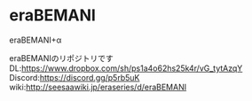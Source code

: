 # eraBEMANI
eraBEMANI+α

eraBEMANIのリポジトリです<br>
DL:https://www.dropbox.com/sh/ps1a4o62hs25k4r/vG_tytAzqY<br>
Discord:https://discord.gg/p5rb5uK<br>
wiki:http://seesaawiki.jp/eraseries/d/eraBEMANI<br>
